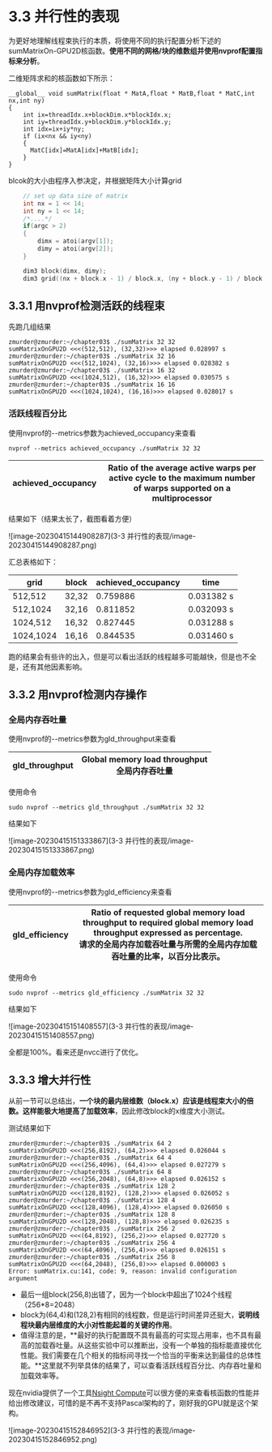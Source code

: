 # 3.3 并行性的表现

为更好地理解线程束执行的本质，将使用不同的执行配置分析下述的sumMatrixOn-GPU2D核函数。**使用不同的网格/块的维数组并使用nvprof配置指标来分析**。

 二维矩阵求和的核函数如下所示：

```shell
__global__ void sumMatrix(float * MatA,float * MatB,float * MatC,int nx,int ny)
{
    int ix=threadIdx.x+blockDim.x*blockIdx.x;
    int iy=threadIdx.y+blockDim.y*blockIdx.y;
    int idx=ix+iy*ny;
    if (ix<nx && iy<ny)
    {
      MatC[idx]=MatA[idx]+MatB[idx];
    }
}
```

blcok的大小由程序入参决定，并根据矩阵大小计算grid

```c
	// set up data size of matrix
    int nx = 1 << 14;
    int ny = 1 << 14;
	/*....*/
	if(argc > 2)
    {
        dimx = atoi(argv[1]);
        dimy = atoi(argv[2]);
    }

    dim3 block(dimx, dimy);
    dim3 grid((nx + block.x - 1) / block.x, (ny + block.y - 1) / block.y);
```

## 3.3.1 用nvprof检测活跃的线程束

先跑几组结果

```shell
zmurder@zmurder:~/chapter03$ ./sumMatrix 32 32
sumMatrixOnGPU2D <<<(512,512), (32,32)>>> elapsed 0.028997 s
zmurder@zmurder:~/chapter03$ ./sumMatrix 32 16
sumMatrixOnGPU2D <<<(512,1024), (32,16)>>> elapsed 0.028382 s
zmurder@zmurder:~/chapter03$ ./sumMatrix 16 32
sumMatrixOnGPU2D <<<(1024,512), (16,32)>>> elapsed 0.030575 s
zmurder@zmurder:~/chapter03$ ./sumMatrix 16 16
sumMatrixOnGPU2D <<<(1024,1024), (16,16)>>> elapsed 0.028017 s
```

### **活跃线程百分比**

使用nvprof的--metrics参数为achieved_occupancy来查看

```shell
nvprof --metrics achieved_occupancy ./sumMatrix 32 32
```

| achieved_occupancy | Ratio of the average active warps per active cycle to the maximum number of warps supported on a multiprocessor |
| ------------------ | ------------------------------------------------------------ |

结果如下（结果太长了，截图看着方便）

![image-20230415144908287](3-3 并行性的表现/image-20230415144908287.png)

汇总表格如下：

| grid      | block | achieved_occupancy | time       |
| --------- | ----- | ------------------ | ---------- |
| 512,512   | 32,32 | 0.759886           | 0.031382 s |
| 512,1024  | 32,16 | 0.811852           | 0.032093 s |
| 1024,512  | 16,32 | 0.827445           | 0.031288 s |
| 1024,1024 | 16,16 | 0.844535           | 0.031460 s |

跑的结果会有些许的出入，但是可以看出活跃的线程越多可能越快，但是也不全是，还有其他因素影响。

## 3.3.2 用nvprof检测内存操作

### 全局内存吞吐量

使用nvprof的--metrics参数为gld_throughput来查看

| gld_throughput | Global memory load throughput<br />全局内存吞吐量 |
| -------------- | ------------------------------------------------- |

使用命令

```shell
sudo nvprof --metrics gld_throughput ./sumMatrix 32 32
```

结果如下

![image-20230415151333867](3-3 并行性的表现/image-20230415151333867.png)

### 全局内存加载效率

使用nvprof的--metrics参数为gld_efficiency来查看

| gld_efficiency | Ratio of requested global memory load throughput to required global memory load throughput expressed as percentage.<br />请求的全局内存加载吞吐量与所需的全局内存加载吞吐量的比率，以百分比表示。 |
| -------------- | ------------------------------------------------------------ |

使用命令

```shell
sudo nvprof --metrics gld_efficiency ./sumMatrix 32 32
```

结果如下

![image-20230415151408557](3-3 并行性的表现/image-20230415151408557.png)

全都是100%。看来还是nvcc进行了优化。

## 3.3.3 增大并行性

从前一节可以总结出，**一个块的最内层维数（block.x）应该是线程束大小的倍数。这样能极大地提高了加载效率**，因此修改block的x维度大小测试。

测试结果如下

```shell
zmurder@zmurder:~/chapter03$ ./sumMatrix 64 2
sumMatrixOnGPU2D <<<(256,8192), (64,2)>>> elapsed 0.026044 s
zmurder@zmurder:~/chapter03$ ./sumMatrix 64 4
sumMatrixOnGPU2D <<<(256,4096), (64,4)>>> elapsed 0.027279 s
zmurder@zmurder:~/chapter03$ ./sumMatrix 64 8
sumMatrixOnGPU2D <<<(256,2048), (64,8)>>> elapsed 0.026152 s
zmurder@zmurder:~/chapter03$ ./sumMatrix 128 2
sumMatrixOnGPU2D <<<(128,8192), (128,2)>>> elapsed 0.026052 s
zmurder@zmurder:~/chapter03$ ./sumMatrix 128 4
sumMatrixOnGPU2D <<<(128,4096), (128,4)>>> elapsed 0.026050 s
zmurder@zmurder:~/chapter03$ ./sumMatrix 128 8
sumMatrixOnGPU2D <<<(128,2048), (128,8)>>> elapsed 0.026235 s
zmurder@zmurder:~/chapter03$ ./sumMatrix 256 2
sumMatrixOnGPU2D <<<(64,8192), (256,2)>>> elapsed 0.027720 s
zmurder@zmurder:~/chapter03$ ./sumMatrix 256 4
sumMatrixOnGPU2D <<<(64,4096), (256,4)>>> elapsed 0.026151 s
zmurder@zmurder:~/chapter03$ ./sumMatrix 256 8
sumMatrixOnGPU2D <<<(64,2048), (256,8)>>> elapsed 0.000003 s
Error: sumMatrix.cu:141, code: 9, reason: invalid configuration argument

```

* 最后一组block(256,8)出错了，因为一个block中超出了1024个线程（256*8=2048）
* block为(64,4)和(128,2)有相同的线程数，但是运行时间差异还挺大，**说明线程块最内层维度的大小对性能起着的关键的作用**。
* 值得注意的是，**最好的执行配置既不具有最高的可实现占用率，也不具有最高的加载吞吐量。从这些实验中可以推断出，没有一个单独的指标能直接优化性能。我们需要在几个相关的指标间寻找一个恰当的平衡来达到最佳的总体性能。**这里就不列举具体的结果了，可以查看活跃线程百分比、内存吞吐量和加载效率等。

现在nvidia提供了一个工具[Nsight Compute](https://docs.nvidia.com/nsight-compute/NsightCompute/index.html#abstract)可以很方便的来查看核函数的性能并给出修改建议，可惜的是不再不支持Pascal架构的了，刚好我的GPU就是这个架构。

![image-20230415152846952](3-3 并行性的表现/image-20230415152846952.png)